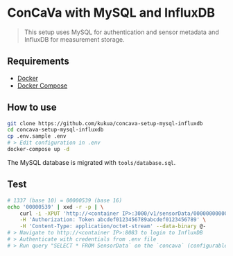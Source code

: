 # ConCaVa with MySQL and InfluxDB

> This setup uses MySQL for authentication and sensor metadata and InfluxDB for measurement storage.

## Requirements

- [Docker](https://docs.docker.com/engine/installation/)
- [Docker Compose](https://docs.docker.com/compose/install/)

## How to use

```bash
git clone https://github.com/kukua/concava-setup-mysql-influxdb
cd concava-setup-mysql-influxdb
cp .env.sample .env
# > Edit configuration in .env
docker-compose up -d
```

The MySQL database is migrated with `tools/database.sql`.

## Test

```bash
# 1337 (base 10) = 00000539 (base 16)
echo '00000539' | xxd -r -p | \
    curl -i -XPUT 'http://<container IP>:3000/v1/sensorData/0000000000000001' \
    -H 'Authorization: Token abcdef0123456789abcdef0123456789' \
    -H 'Content-Type: application/octet-stream' --data-binary @-
# > Navigate to http://<container IP>:8083 to login to InfluxDB
# > Authenticate with credentials from .env file
# > Run query "SELECT * FROM SensorData` on the `concava` (configurable with PRE_CREATE_DB) database
```
